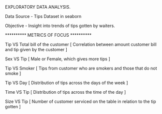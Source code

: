 EXPLORATORY DATA ANALYSIS.

Data Source - Tips Dataset in seaborn

Objective - Insight into trends of tips gotten by waiters.

********** METRICS OF FOCUS **********

Tip VS Total bill of the customer [ Correlation between amount customer bill and tip given by the customer ]

Sex VS Tip [ Male or Female, which gives more tips ] 

Tip VS Smoker [ Tips from customer who are smokers and those that do not smoke ]

Tip VS Day [ Distribution of tips across the days of the week ]

Time VS Tip  [ Distribution of tips across the time of the day ]

Size VS Tip [ Number of customer serviced on the table in relation to the tip gotten ]
